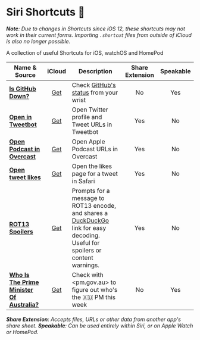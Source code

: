 # Siri Shortcuts 💬

_**Note**: Due to changes in Shortcuts since iOS 12, these shortcuts may not work in their current forms. Importing `.shortcut` files from outside of iCloud is also no longer possible._

A collection of useful Shortcuts for iOS, watchOS and HomePod

| Name & Source | iCloud | Description | Share Extension | Speakable |
| ------------- | :----: | ----------- | :-------------: | :-------: |
| **[Is GitHub Down?](Is%20GitHub%20Down%3F.shortcut)** | [Get](https://www.icloud.com/shortcuts/e79cc8d2a0ee49f99f0313c68b993de8) | Check [GitHub's status](https://status.github.com/) from your wrist | No | Yes |
| **[Open in Tweetbot](Open%20in%20Tweetbot.shortcut)** | [Get](https://www.icloud.com/shortcuts/009601fadefe49b7907be30f75bc77aa) | Open Twitter profile and Tweet URLs in Tweetbot | Yes | No |
| **[Open Podcast in Overcast](Open%20Podcast%20in%20Overcast.shortcut)** | [Get](https://www.icloud.com/shortcuts/8dd337a2077e4175b9dd589bdd4bf7b0) | Open Apple Podcast URLs in Overcast | Yes | No |
| **[Open tweet likes](Open%20tweet%20likes.shortcut)** | [Get](https://www.icloud.com/shortcuts/285f5744efb4400c9a2505a0e0d119a5) | Open the likes page for a tweet in Safari | Yes | No |
| **[ROT13 Spoilers](ROT13%20Spoilers.shortcut)** | [Get](https://www.icloud.com/shortcuts/7d3347420c0c43a694d5e51c9103cd14) | Prompts for a message to ROT13 encode, and shares a [DuckDuckGo](https://duckduckgo.com) link for easy decoding. Useful for spoilers or content warnings. | Yes | No |
| **[Who Is The Prime Minister Of Australia?](Who%20Is%20The%20Prime%20Minister%20Of%20Australia%3F.shortcut)** | [Get](https://www.icloud.com/shortcuts/958bdfebac554362af49509372d54d84) | Check with <pm.gov.au> to figure out who's the 🇦🇺 PM this week | No | Yes |

*__Share Extension__: Accepts files, URLs or other data from another app's share sheet. __Speakable__: Can be used entirely within Siri, or on Apple Watch or HomePod.*
